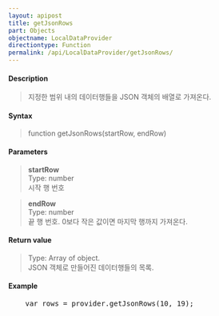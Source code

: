 ```yaml
---
layout: apipost
title: getJsonRows
part: Objects
objectname: LocalDataProvider
directiontype: Function
permalink: /api/LocalDataProvider/getJsonRows/
---
```



#### Description

> 지정한 범위 내의 데이터행들을 JSON 객체의 배열로 가져온다.

#### Syntax

> function getJsonRows(startRow, endRow)

#### Parameters

> **startRow**  
> Type: number  
> 시작 행 번호

> **endRow**  
> Type: number  
> 끝 행 번호. 0보다 작은 값이면 마지막 행까지 가져온다.

#### Return value

> Type: Array of object.  
> JSON 객체로 만들어진 데이터행들의 목록.

#### Example

<pre class="prettyprint">
    var rows = provider.getJsonRows(10, 19);
</pre>


